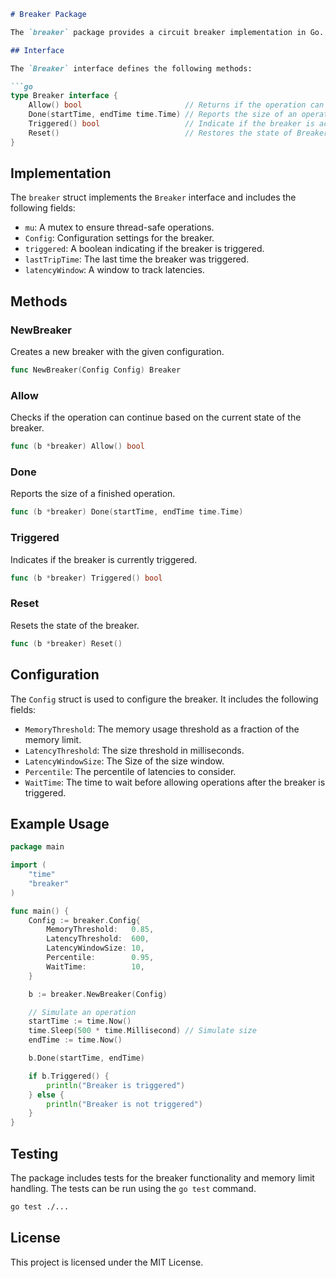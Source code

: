 ```markdown
# Breaker Package

The `breaker` package provides a circuit breaker implementation in Go. It helps to prevent system overload by monitoring memory usage and size, and tripping the breaker when thresholds are exceeded.

## Interface

The `Breaker` interface defines the following methods:

```go
type Breaker interface {
    Allow() bool                       // Returns if the operation can continue and updates the state of the Breaker
    Done(startTime, endTime time.Time) // Reports the size of an operation finished
    Triggered() bool                   // Indicate if the breaker is activated
    Reset()                            // Restores the state of Breaker
}
```

## Implementation

The `breaker` struct implements the `Breaker` interface and includes the following fields:

- `mu`: A mutex to ensure thread-safe operations.
- `Config`: Configuration settings for the breaker.
- `triggered`: A boolean indicating if the breaker is triggered.
- `lastTripTime`: The last time the breaker was triggered.
- `latencyWindow`: A window to track latencies.

## Methods

### NewBreaker

Creates a new breaker with the given configuration.

```go
func NewBreaker(Config Config) Breaker
```

### Allow

Checks if the operation can continue based on the current state of the breaker.

```go
func (b *breaker) Allow() bool
```

### Done

Reports the size of a finished operation.

```go
func (b *breaker) Done(startTime, endTime time.Time)
```

### Triggered

Indicates if the breaker is currently triggered.

```go
func (b *breaker) Triggered() bool
```

### Reset

Resets the state of the breaker.

```go
func (b *breaker) Reset()
```

## Configuration

The `Config` struct is used to configure the breaker. It includes the following fields:

- `MemoryThreshold`: The memory usage threshold as a fraction of the memory limit.
- `LatencyThreshold`: The size threshold in milliseconds.
- `LatencyWindowSize`: The Size of the size window.
- `Percentile`: The percentile of latencies to consider.
- `WaitTime`: The time to wait before allowing operations after the breaker is triggered.

## Example Usage

```go
package main

import (
    "time"
    "breaker"
)

func main() {
    Config := breaker.Config{
        MemoryThreshold:   0.85,
        LatencyThreshold:  600,
        LatencyWindowSize: 10,
        Percentile:        0.95,
        WaitTime:          10,
    }

    b := breaker.NewBreaker(Config)

    // Simulate an operation
    startTime := time.Now()
    time.Sleep(500 * time.Millisecond) // Simulate size
    endTime := time.Now()

    b.Done(startTime, endTime)

    if b.Triggered() {
        println("Breaker is triggered")
    } else {
        println("Breaker is not triggered")
    }
}
```

## Testing

The package includes tests for the breaker functionality and memory limit handling. The tests can be run using the `go test` command.

```sh
go test ./...
```

## License

This project is licensed under the MIT License.
```